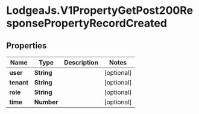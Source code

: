 # LodgeaJs.V1PropertyGetPost200ResponsePropertyRecordCreated

## Properties

Name | Type | Description | Notes
------------ | ------------- | ------------- | -------------
**user** | **String** |  | [optional] 
**tenant** | **String** |  | [optional] 
**role** | **String** |  | [optional] 
**time** | **Number** |  | [optional] 


